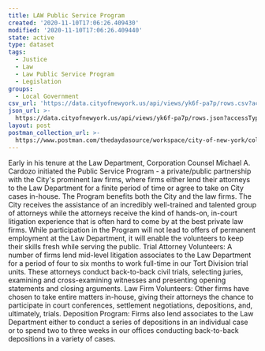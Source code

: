 ```yaml
---
title: LAW Public Service Program
created: '2020-11-10T17:06:26.409430'
modified: '2020-11-10T17:06:26.409440'
state: active
type: dataset
tags:
  - Justice
  - Law
  - Law Public Service Program
  - Legislation
groups:
  - Local Government
csv_url: 'https://data.cityofnewyork.us/api/views/yk6f-pa7p/rows.csv?accessType=DOWNLOAD'
json_url: >-
  https://data.cityofnewyork.us/api/views/yk6f-pa7p/rows.json?accessType=DOWNLOAD
layout: post
postman_collection_url: >-
  https://www.postman.com/thedaydasource/workspace/city-of-new-york/collection/15909983-d565de6f-ff65-4121-b838-fed328143a21
---
```

Early in his tenure at the Law Department, Corporation Counsel Michael A. Cardozo initiated the Public Service Program - a private/public partnership with the City's prominent law firms, where firms either lend their attorneys to the Law Department for a finite period of time or agree to take on City cases in-house. The Program benefits both the City and the law firms. The City receives the assistance of an incredibly well-trained and talented group of attorneys while the attorneys receive the kind of hands-on, in-court litigation experience that is often hard to come by at the best private law firms. While participation in the Program will not lead to offers of permanent employment at the Law Department, it will enable the volunteers to keep their skills fresh while serving the public. 
Trial Attorney Volunteers: A number of firms lend mid-level litigation associates to the Law Department for a period of four to six months to work full-time in our Tort Division trial units. These attorneys conduct back-to-back civil trials, selecting juries, examining and cross-examining witnesses and presenting opening statements and closing arguments.
Law Firm Volunteers: Other firms have chosen to take entire matters in-house, giving their attorneys the chance to participate in court conferences, settlement negotiations, depositions, and, ultimately, trials.
Deposition Program: Firms also lend associates to the Law Department either to conduct a series of depositions in an individual case or to spend two to three weeks in our offices conducting back-to-back depositions in a variety of cases.
